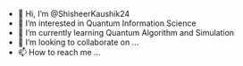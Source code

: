 - 👋 Hi, I’m @ShisheerKaushik24
- 👀 I’m interested in Quantum Information Science
- 🌱 I’m currently learning Quantum Algorithm and Simulation
- 💞️ I’m looking to collaborate on ...
- 📫 How to reach me ...

<!---
ShisheerKaushik24/ShisheerKaushik24 is a ✨ special ✨ repository because its `README.md` (this file) appears on your GitHub profile.
You can click the Preview link to take a look at your changes.
--->
